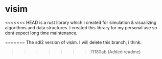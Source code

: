 # visim
<<<<<<< HEAD
is a rust library which i created for simulation & visualizing algorithms and data structures.
I created this library for my personal use so dont expect long time maintenance.

=======
The sdl2 version of visim.
I will delete this branch, i think.
>>>>>>> 7f180ab (Added readme)
